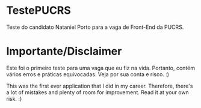# TestePUCRS
Teste do candidato Nataniel Porto para a vaga de Front-End da PUCRS.

# Importante/Disclaimer
Este foi o primeiro teste para uma vaga que eu fiz na vida. Portanto, contém vários erros e práticas equivocadas. Veja por sua conta e risco. :)


This was the first ever application that I did in my career. Therefore, there's a lot of mistakes and plenty of room for improvement. Read it at your own risk. :)
